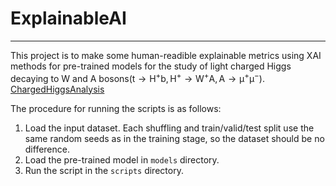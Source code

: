 # ExplainableAI
---

This project is to make some human-readible explainable metrics using XAI methods for pre-trained models for the study of light charged Higgs decaying to W and A bosons($\mathrm{t} \rightarrow \mathrm{H^+b}, \mathrm{H^+} \rightarrow \mathrm{W^+A}, \mathrm{A} \rightarrow \mathrm{\mu^+\mu^-}$). [ChargedHiggsAnalysis](https://github.com/choij1589/ChargedHiggsAnalysis)

The procedure for running the scripts is as follows:
1. Load the input dataset. Each shuffling and train/valid/test split use the same random seeds as in the training stage, so the dataset should be no difference.
2. Load the pre-trained model in ```models``` directory.
3. Run the script in the ```scripts``` directory.
